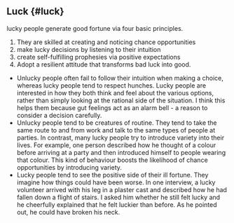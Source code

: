 ## Luck {#luck}

lucky people generate good fortune via four basic principles.

1.  They are skilled at creating and noticing chance opportunities
2.  make lucky decisions by listening to their intuition
3.  create self-fulfilling prophesies via positive expectations
4.  Adopt a resilient attitude that transforms bad luck into good.

*   Unlucky people often fail to follow their intuition when making a choice, whereas lucky people tend to respect hunches. Lucky people are interested in how they both think and feel about the various options, rather than simply looking at the rational side of the situation. I think this helps them because gut feelings act as an alarm bell - a reason to consider a decision carefully.
*   Unlucky people tend to be creatures of routine. They tend to take the same route to and from work and talk to the same types of people at parties. In contrast, many lucky people try to introduce variety into their lives. For example, one person described how he thought of a colour before arriving at a party and then introduced himself to people wearing that colour. This kind of behaviour boosts the likelihood of chance opportunities by introducing variety.
*   Lucky people tend to see the positive side of their ill fortune. They imagine how things could have been worse. In one interview, a lucky volunteer arrived with his leg in a plaster cast and described how he had fallen down a flight of stairs. I asked him whether he still felt lucky and he cheerfully explained that he felt luckier than before. As he pointed out, he could have broken his neck.